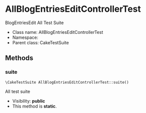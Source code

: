 AllBlogEntriesEditControllerTest
===============

BlogEntriesEdit All Test Suite




* Class name: AllBlogEntriesEditControllerTest
* Namespace: 
* Parent class: CakeTestSuite







Methods
-------


### suite

    \CakeTestSuite AllBlogEntriesEditControllerTest::suite()

All test suite



* Visibility: **public**
* This method is **static**.



